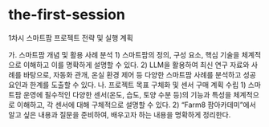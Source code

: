 # the-first-session
1차시 스마트팜 프로젝트 전략 및 실행 계획

가. 스마트팜 개념 및 활용 사례 분석
    1) 스마트팜의 정의, 구성 요소, 핵심 기술을 체계적으로 이해하고 이를 명확하게 설명할 수 있다.
    2) LLM을 활용하여 최신 연구 자료와 사례를 바탕으로, 자동화 관개, 온실 환경 제어 등 다양한 스마트팜 사례를 분석하고 성공 요인과 한계를 도출할 수 있다.
나. 프로젝트 목표 구체화 및 센서 구매 계획 수립
    1) 스마트팜 운영에 필수적인 다양한 센서(온도, 습도, 토양 수분 등)의 기능과 특성을 체계적으로 이해하고, 각 센서에 대해 구체적으로 설명할 수 있다.
    2) “Farm8 팜아카데미”에서 알고 싶은 내용과 질문을 준비하여, 배우고자 하는 내용을 명확하게 정리한다.
